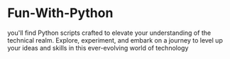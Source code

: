 # Fun-With-Python
you'll find Python scripts crafted to elevate your understanding of the technical realm. Explore, experiment, and embark on a journey to level up your ideas and skills in this ever-evolving world of technology

